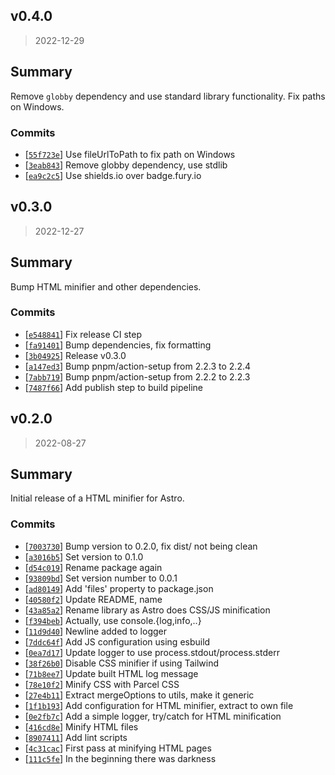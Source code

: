 ## v0.4.0
> 2022-12-29

## Summary

Remove `globby` dependency and use standard library functionality. Fix paths on Windows.

### Commits
- [[`55f723e`](https://github.com/sondr3/astro-html-minifier)] Use fileUrlToPath to fix path on Windows
- [[`3eab843`](https://github.com/sondr3/astro-html-minifier)] Remove globby dependency, use stdlib
- [[`ea9c2c5`](https://github.com/sondr3/astro-html-minifier)] Use shields.io over badge.fury.io

## v0.3.0
> 2022-12-27

## Summary

Bump HTML minifier and other dependencies.

### Commits
- [[`e548841`](https://github.com/sondr3/astro-html-minifier)] Fix release CI step
- [[`fa91401`](https://github.com/sondr3/astro-html-minifier)] Bump dependencies, fix formatting
- [[`3b04925`](https://github.com/sondr3/astro-html-minifier)] Release v0.3.0
- [[`a147ed3`](https://github.com/sondr3/astro-html-minifier)] Bump pnpm/action-setup from 2.2.3 to 2.2.4
- [[`7abb719`](https://github.com/sondr3/astro-html-minifier)] Bump pnpm/action-setup from 2.2.2 to 2.2.3
- [[`7487f66`](https://github.com/sondr3/astro-html-minifier)] Add publish step to build pipeline

## v0.2.0

> 2022-08-27

## Summary

Initial release of a HTML minifier for Astro.

### Commits

- [[`7003730`](https://github.com/sondr3/astro-html-minifier)] Bump version to 0.2.0, fix dist/ not being clean
- [[`a3016b5`](https://github.com/sondr3/astro-html-minifier)] Set version to 0.1.0
- [[`d54c019`](https://github.com/sondr3/astro-html-minifier)] Rename package again
- [[`93809bd`](https://github.com/sondr3/astro-html-minifier)] Set version number to 0.0.1
- [[`ad80149`](https://github.com/sondr3/astro-html-minifier)] Add 'files' property to package.json
- [[`40580f2`](https://github.com/sondr3/astro-html-minifier)] Update README, name
- [[`43a85a2`](https://github.com/sondr3/astro-html-minifier)] Rename library as Astro does CSS/JS minification
- [[`f394beb`](https://github.com/sondr3/astro-html-minifier)] Actually, use console.{log,info,..}
- [[`11d9d40`](https://github.com/sondr3/astro-html-minifier)] Newline added to logger
- [[`7ddc64f`](https://github.com/sondr3/astro-html-minifier)] Add JS configuration using esbuild
- [[`0ea7d17`](https://github.com/sondr3/astro-html-minifier)] Update logger to use process.stdout/process.stderr
- [[`38f26b0`](https://github.com/sondr3/astro-html-minifier)] Disable CSS minifier if using Tailwind
- [[`71b8ee7`](https://github.com/sondr3/astro-html-minifier)] Update built HTML log message
- [[`78e10f2`](https://github.com/sondr3/astro-html-minifier)] Minify CSS with Parcel CSS
- [[`27e4b11`](https://github.com/sondr3/astro-html-minifier)] Extract mergeOptions to utils, make it generic
- [[`1f1b193`](https://github.com/sondr3/astro-html-minifier)] Add configuration for HTML minifier, extract to own file
- [[`0e2fb7c`](https://github.com/sondr3/astro-html-minifier)] Add a simple logger, try/catch for HTML minification
- [[`416cd8e`](https://github.com/sondr3/astro-html-minifier)] Minify HTML files
- [[`8907411`](https://github.com/sondr3/astro-html-minifier)] Add lint scripts
- [[`4c31cac`](https://github.com/sondr3/astro-html-minifier)] First pass at minifying HTML pages
- [[`111c5fe`](https://github.com/sondr3/astro-html-minifier)] In the beginning there was darkness
